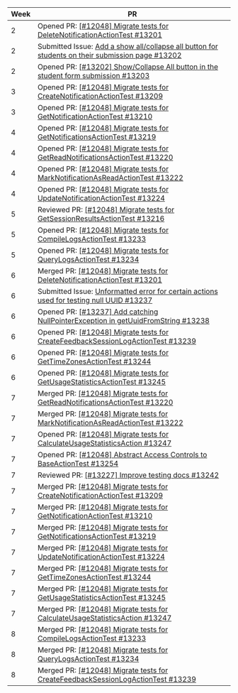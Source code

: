 | Week | PR |
|------|---|
| 2    | Opened PR: [[#12048] Migrate tests for DeleteNotificationActionTest #13201](https://github.com/TEAMMATES/teammates/pull/13201) |
| 2    | Submitted Issue: [Add a show all/collapse all button for students on their submission page #13202](https://github.com/TEAMMATES/teammates/pull/13202) |
| 2    | Opened PR: [[#13202] Show/Collapse All button in the student form submission #13203](https://github.com/TEAMMATES/teammates/pull/13203) |
| 3    | Opened PR: [[#12048] Migrate tests for CreateNotificationActionTest #13209](https://github.com/TEAMMATES/teammates/pull/13209) |
| 3    | Opened PR: [[#12048] Migrate tests for GetNotificationActionTest #13210](https://github.com/TEAMMATES/teammates/pull/13210) |
| 4    | Opened PR: [[#12048] Migrate tests for GetNotificationsActionTest #13219](https://github.com/TEAMMATES/teammates/pull/13219) |
| 4    | Opened PR: [[#12048] Migrate tests for GetReadNotificationsActionTest #13220](https://github.com/TEAMMATES/teammates/pull/13220) |
| 4    | Opened PR: [[#12048] Migrate tests for MarkNotificationAsReadActionTest #13222](https://github.com/TEAMMATES/teammates/pull/13222) |
| 4    | Opened PR: [[#12048] Migrate tests for UpdateNotificationActionTest #13224](https://github.com/TEAMMATES/teammates/pull/13224) |
| 5    | Reviewed PR: [[#12048] Migrate tests for GetSessionResultsActionTest #13216](https://github.com/TEAMMATES/teammates/pull/13216) |
| 5    | Opened PR: [[#12048] Migrate tests for CompileLogsActionTest #13233](https://github.com/TEAMMATES/teammates/pull/13233) |
| 5    | Opened PR: [[#12048] Migrate tests for QueryLogsActionTest #13234](https://github.com/TEAMMATES/teammates/pull/13234) |
| 6    | Merged PR: [[#12048] Migrate tests for DeleteNotificationActionTest #13201](https://github.com/TEAMMATES/teammates/pull/13201) |
| 6    | Submitted Issue: [Unformatted error for certain actions used for testing null UUID #13237](https://github.com/TEAMMATES/teammates/pull/13237) |
| 6    | Opened PR: [[#13237] Add catching NullPointerException in getUuidFromString #13238](https://github.com/TEAMMATES/teammates/pull/13238) |
| 6    | Opened PR: [[#12048] Migrate tests for CreateFeedbackSessionLogActionTest #13239](https://github.com/TEAMMATES/teammates/pull/13239) |
| 6    | Opened PR: [[#12048] Migrate tests for GetTimeZonesActionTest #13244](https://github.com/TEAMMATES/teammates/pull/13244) |
| 6    | Opened PR: [[#12048] Migrate tests for GetUsageStatisticsActionTest #13245](https://github.com/TEAMMATES/teammates/pull/13245) |
| 7    | Merged PR: [[#12048] Migrate tests for GetReadNotificationsActionTest #13220](https://github.com/TEAMMATES/teammates/pull/13220) |
| 7    | Merged PR: [[#12048] Migrate tests for MarkNotificationAsReadActionTest #13222](https://github.com/TEAMMATES/teammates/pull/13222) |
| 7    | Opened PR: [[#12048] Migrate tests for CalculateUsageStatisticsAction #13247](https://github.com/TEAMMATES/teammates/pull/13247) |
| 7    | Opened PR: [[#12048] Abstract Access Controls to BaseActionTest #13254](https://github.com/TEAMMATES/teammates/pull/13254) |
| 7    | Reviewed PR: [[#13227] Improve testing docs #13242](https://github.com/TEAMMATES/teammates/pull/13242) |
| 7    | Merged PR: [[#12048] Migrate tests for CreateNotificationActionTest #13209](https://github.com/TEAMMATES/teammates/pull/13209) |
| 7    | Merged PR: [[#12048] Migrate tests for GetNotificationActionTest #13210](https://github.com/TEAMMATES/teammates/pull/13210) |
| 7    | Merged PR: [[#12048] Migrate tests for GetNotificationsActionTest #13219](https://github.com/TEAMMATES/teammates/pull/13219) |
| 7    | Merged PR: [[#12048] Migrate tests for UpdateNotificationActionTest #13224](https://github.com/TEAMMATES/teammates/pull/13224) |
| 7    | Merged PR: [[#12048] Migrate tests for GetTimeZonesActionTest #13244](https://github.com/TEAMMATES/teammates/pull/13244) |
| 7    | Merged PR: [[#12048] Migrate tests for GetUsageStatisticsActionTest #13245](https://github.com/TEAMMATES/teammates/pull/13245) |
| 7    | Merged PR: [[#12048] Migrate tests for CalculateUsageStatisticsAction #13247](https://github.com/TEAMMATES/teammates/pull/13247) |
| 8    | Merged PR: [[#12048] Migrate tests for CompileLogsActionTest #13233](https://github.com/TEAMMATES/teammates/pull/13233) |
| 8    | Merged PR: [[#12048] Migrate tests for QueryLogsActionTest #13234](https://github.com/TEAMMATES/teammates/pull/13234) |
| 8    | Merged PR: [[#12048] Migrate tests for CreateFeedbackSessionLogActionTest #13239](https://github.com/TEAMMATES/teammates/pull/13239) |